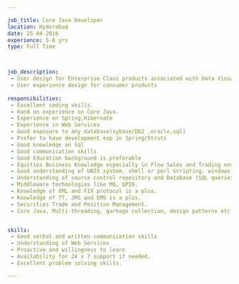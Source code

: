 ```yaml
---

job_title: Core Java Developer
location: Hyderabad
date: 25-04-2016
experience: 5-6 yrs
type: Full Time



job_description:  
 - User design for Enterprise Class products associated with Data Visualization
 - User experience design for consumer products  
        
responsibilities: 
 - Excellent coding skills.
 - Hand on experience on Core Java.
 - Experience on Spring,Hibernate
 - Experience in Web Services
 - Good exposure to any database(sybase/Db2 ,oracle,sql)
 - Prefer to have development exp in Spring/Struts
 - Good knowledge on Sql
 - Good communication skills
 - Good Education background is preferable
 - Equities Business Knowledge especially in Flow Sales and Trading environment. And good understanding of the end to end flow viz., front office middle office back office. 
 - Good understanding of UNIX system, shell or perl scripting, windows scripting. 
 - Understanding of source control repository and Database (SQL queries ) 
 - Middleware technologies like MQ, QPID. 
 - Knowledge of XML and FIX protocol is a plus. 
 - Knowledge of TT, JMS and EMS is a plus. 
 - Securities Trade and Position Management. 
 - Core Java, Multi-threading, garbage collection, design patterns etc...


skills: 
 - Good verbal and written communication skills 
 - Understanding of Web Services 
 - Proactive and willingness to learn 
 - Availability for 24 x 7 support if needed.  
 - Excellent problem solving skills.

---
```

